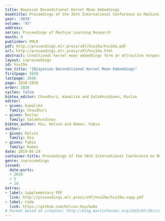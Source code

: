 ```yaml
---
title: Bayesian Deconditional Kernel Mean Embeddings
booktitle: Proceedings of the 36th International Conference on Machine Learning
year: '2019'
volume: '97'
address: 
series: Proceedings of Machine Learning Research
month: 0
publisher: PMLR
pdf: http://proceedings.mlr.press/v97/hsu19a/hsu19a.pdf
url: http://proceedings.mlr.press/v97/hsu19a.html
abstract: Conditional kernel mean embeddings form an attractive nonparametric framework for representing conditional means of functions, describing the observation processes for many complex models. However, the recovery of the original underlying function of interest whose conditional mean was observed is a challenging inference task. We formalize deconditional kernel mean embeddings as a solution to this inverse problem, and show that it can be naturally viewed as a nonparametric Bayes' rule. Critically, we introduce the notion of task transformed Gaussian processes and establish deconditional kernel means as their posterior predictive mean. This connection provides Bayesian interpretations and uncertainty estimates for deconditional kernel mean embeddings, explains their regularization hyperparameters, and reveals a marginal likelihood for kernel hyperparameter learning. These revelations further enable practical applications such as likelihood-free inference and learning sparse representations for big data.
layout: inproceedings
id: hsu19a
tex_title: "{B}ayesian Deconditional Kernel Mean Embeddings"
firstpage: 2830
lastpage: 2838
page: 2830-2838
order: 2830
cycles: false
bibtex_editor: Chaudhuri, Kamalika and Salakhutdinov, Ruslan
editor:
- given: Kamalika
  family: Chaudhuri
- given: Ruslan
  family: Salakhutdinov
bibtex_author: Hsu, Kelvin and Ramos, Fabio
author:
- given: Kelvin
  family: Hsu
- given: Fabio
  family: Ramos
date: 2019-05-24
container-title: Proceedings of the 36th International Conference on Machine Learning
genre: inproceedings
issued:
  date-parts:
  - 2019
  - 5
  - 24
extras:
- label: Supplementary PDF
  link: http://proceedings.mlr.press/v97/hsu19a/hsu19a-supp.pdf
- label: Code
  link: https://github.com/Kelvin-Hsu/bake
# Format based on citeproc: http://blog.martinfenner.org/2013/07/30/citeproc-yaml-for-bibliographies/
---
```

